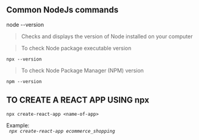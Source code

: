 ## Common NodeJs commands

node --version
> Checks and displays the version of Node installed on your computer

> To check Node package executable version
```
npx --version
```


> To check Node Package Manager (NPM) version
```
npm --version
```

## TO CREATE A REACT APP USING npx
```
npx create-react-app <name-of-app>
```
Example:<br/>
<code>
<i>npx create-react-app ecommerce_shopping</i>
</code>